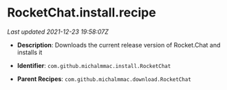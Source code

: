 # RocketChat.install.recipe

_Last updated 2021-12-23 19:58:07Z_

- **Description**: Downloads the current release version of Rocket.Chat and installs it

- **Identifier**: `com.github.michalmmac.install.RocketChat`

- **Parent Recipes**: `com.github.michalmmac.download.RocketChat`
